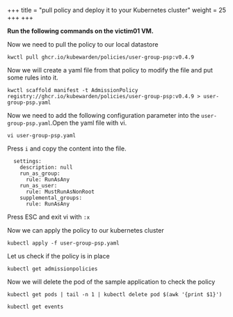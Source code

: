 +++
title = "pull policy and deploy it to your Kubernetes cluster"
weight = 25
+++
+++

**Run the following commands on the victim01 VM.**


Now we need to pull the policy to our local datastore 
```ctr
kwctl pull ghcr.io/kubewarden/policies/user-group-psp:v0.4.9
```

Now we will create a yaml file from that policy to modify the file and put some rules into it.
```ctr
kwctl scaffold manifest -t AdmissionPolicy registry://ghcr.io/kubewarden/policies/user-group-psp:v0.4.9 > user-group-psp.yaml
```

Now we need to add the following configuration parameter into the `user-group-psp.yaml`.Open the yaml file with vi.
```ctr
vi user-group-psp.yaml
```

Press `i` and copy the content into the file. 
```ctr
  settings:
    description: null
    run_as_group:
      rule: RunAsAny
    run_as_user:
      rule: MustRunAsNonRoot
    supplemental_groups:
      rule: RunAsAny
```
Press ESC and exit vi with `:x`

Now we can apply the policy to our kubernetes cluster
```ctr
kubectl apply -f user-group-psp.yaml
```

Let us check if the policy is in place
```ctr
kubectl get admissionpolicies
```

Now we will delete the pod of the sample application to check the policy
```ctr
kubectl get pods | tail -n 1 | kubectl delete pod $(awk '{print $1}')
```


```ctr
kubectl get events
```
